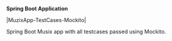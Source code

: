 **Spring Boot Application**

|MuzixApp-TestCases-Mockito|

Spring Boot Musix app with all testcases passed using Mockito.
